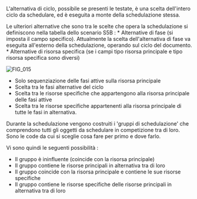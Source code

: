 L'alternativa di ciclo, possibile se presenti le testate, è una scelta dell'intero ciclo da schedulare, ed è eseguita a monte della schedulazione stessa.

Le ulteriori alternative che sono tra le scelte che opera la schedulazione si definiscono nella tabella dello scenario S5B : 
 \* Alternative di fase (si imposta il campo specifico). Attualmente la scelta dell'alternativa di fase va eseguita all'esterno della schedulazione, operando sul ciclo del documento.
 \* Alternative di risorsa specifica (se i campi tipo risorsa principale e tipo risorsa specifica sono diversi)

![FIG_015](http://doc.smeup.com/immagini/MBDOC_OPE-S5IRIS_GRU/FIG_015.png)
 - Solo sequenziazione delle fasi attive sulla risorsa principale
 - Scelta tra le fasi alternative del ciclo
 - Scelta tra le risorse specifiche che appartengono alla risorsa principale delle fasi attive
 - Scelta tra le risorse specifiche appartenenti alla risorsa principale di tutte le fasi in alternativa.

Durante la schedulazione vengono costruiti i 'gruppi di schedulazione' che comprendono tutti gli oggetti da schedulare in competizione tra di loro. Sono le code da cui si sceglie cosa fare per primo e dove farlo.

Vi sono quindi le seguenti possibilità : 
 - Il gruppo è ininfluente (coincide con la risorsa principale)
 - Il gruppo contiene le risorse principali in alternativa tra di loro
 - Il gruppo coincide con la risorsa principale e contiene le sue risorse specifiche
 - Il gruppo contiene le risorse specifiche delle risorse principali in alternativa tra di loro
